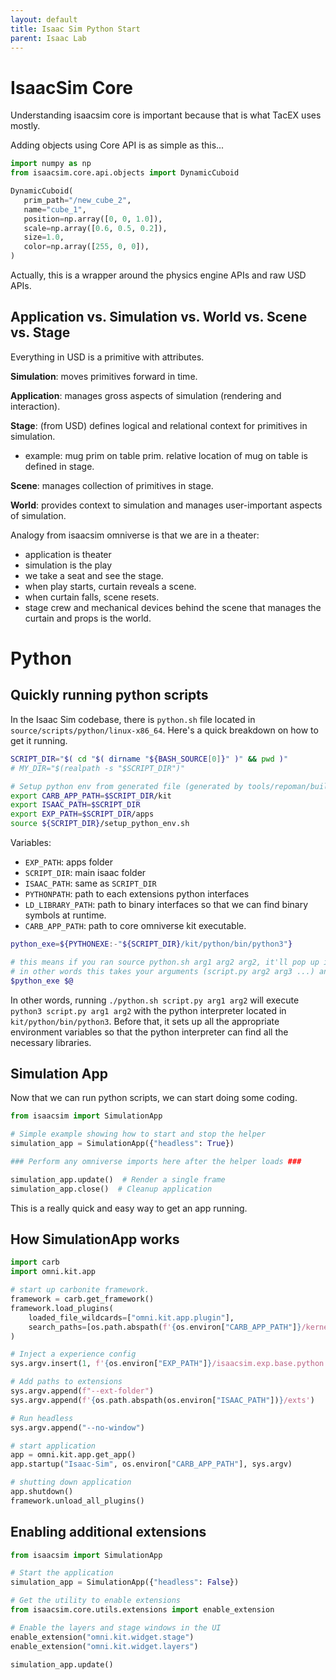```yaml
---
layout: default
title: Isaac Sim Python Start
parent: Isaac Lab
---
```


# IsaacSim Core

Understanding isaacsim core is important because that is what TacEX uses mostly.

Adding objects using Core API is as simple as this...

```python
import numpy as np
from isaacsim.core.api.objects import DynamicCuboid

DynamicCuboid(
   prim_path="/new_cube_2",
   name="cube_1",
   position=np.array([0, 0, 1.0]),
   scale=np.array([0.6, 0.5, 0.2]),
   size=1.0,
   color=np.array([255, 0, 0]),
)
```

Actually, this is a wrapper around the physics engine APIs and raw USD APIs.

## Application vs. Simulation vs. World vs. Scene vs. Stage

Everything in USD is a primitive with attributes.

**Simulation**: moves primitives forward in time.

**Application**: manages gross aspects of simulation (rendering and interaction).

**Stage**: (from USD) defines logical and relational context for primitives in simulation.
- example: mug prim on table prim. relative location of mug on table is defined in stage.

**Scene**: manages collection of primitives in stage.

**World**: provides context to simulation and manages user-important aspects of simulation.

Analogy from isaacsim omniverse is that we are in a theater:
- application is theater
- simulation is the play
- we take a seat and see the stage.
- when play starts, curtain reveals a scene.
- when curtain falls, scene resets.
- stage crew and mechanical devices behind the scene that manages the curtain and props is the world.

# Python


## Quickly running python scripts

In the Isaac Sim codebase, there is `python.sh` file located in `source/scripts/python/linux-x86_64`. Here's a quick breakdown on how to get it running.

```bash
SCRIPT_DIR="$( cd "$( dirname "${BASH_SOURCE[0]}" )" && pwd )"
# MY_DIR="$(realpath -s "$SCRIPT_DIR")"

# Setup python env from generated file (generated by tools/repoman/build.py)
export CARB_APP_PATH=$SCRIPT_DIR/kit
export ISAAC_PATH=$SCRIPT_DIR
export EXP_PATH=$SCRIPT_DIR/apps
source ${SCRIPT_DIR}/setup_python_env.sh
```

Variables:
- `EXP_PATH`: apps folder
- `SCRIPT_DIR`: main isaac folder
- `ISAAC_PATH`: same as `SCRIPT_DIR`
- `PYTHONPATH`: path to each extensions python interfaces
- `LD_LIBRARY_PATH`: path to binary interfaces so that we can find binary symbols at runtime.
- `CARB_APP_PATH`: path to core omniverse kit executable.


```bash
python_exe=${PYTHONEXE:-"${SCRIPT_DIR}/kit/python/bin/python3"}

# this means if you ran source python.sh arg1 arg2 arg2, it'll pop up in $@....
# in other words this takes your arguments (script.py arg2 arg3 ...) and passes it to the python
$python_exe $@
```

In other words, running `./python.sh script.py arg1 arg2` will execute `python3 script.py arg1 arg2` with the python interpreter located in `kit/python/bin/python3`. Before that, it sets up all the appropriate environment variables so that the python interpreter can find all the necessary libraries.

## Simulation App

Now that we can run python scripts, we can start doing some coding.

```python
from isaacsim import SimulationApp

# Simple example showing how to start and stop the helper
simulation_app = SimulationApp({"headless": True})

### Perform any omniverse imports here after the helper loads ###

simulation_app.update()  # Render a single frame
simulation_app.close()  # Cleanup application
```

This is a really quick and easy way to get an app running.

## How SimulationApp works

```python
import carb
import omni.kit.app

# start up carbonite framework.
framework = carb.get_framework()
framework.load_plugins(
    loaded_file_wildcards=["omni.kit.app.plugin"],
    search_paths=[os.path.abspath(f'{os.environ["CARB_APP_PATH"]}/kernel/plugins')],
)

# Inject a experience config
sys.argv.insert(1, f'{os.environ["EXP_PATH"]}/isaacsim.exp.base.python.kit')

# Add paths to extensions
sys.argv.append(f"--ext-folder")
sys.argv.append(f'{os.path.abspath(os.environ["ISAAC_PATH"])}/exts')

# Run headless
sys.argv.append("--no-window")

# start application
app = omni.kit.app.get_app()
app.startup("Isaac-Sim", os.environ["CARB_APP_PATH"], sys.argv)

# shutting down application
app.shutdown()
framework.unload_all_plugins()
```

## Enabling additional extensions

```python
from isaacsim import SimulationApp

# Start the application
simulation_app = SimulationApp({"headless": False})

# Get the utility to enable extensions
from isaacsim.core.utils.extensions import enable_extension

# Enable the layers and stage windows in the UI
enable_extension("omni.kit.widget.stage")
enable_extension("omni.kit.widget.layers")

simulation_app.update()
```

